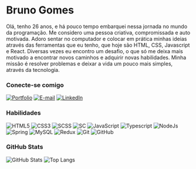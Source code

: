 # Bruno Gomes

<p>
     Olá, tenho 26 anos, e há pouco tempo embarquei nessa jornada no mundo da programação. Me considero uma pessoa criativa, compromissada e auto motivada. Adoro sentar no computador e colocar em prática minhas ideias através das ferramentas que eu tenho, que hoje são HTML, CSS, Javascript e React. Diversas vezes eu encontro um desafio, o que só me deixa mais motivado a encontrar novos caminhos e adquirir novas habilidades. Minha missão é resolver problemas e deixar a vida um pouco mais simples, através da tecnologia.

</p>

### Conecte-se comigo

[![Portfolio](https://img.shields.io/badge/-🖥Meu%20Portfolio-30A3DC?style=for-the-badge)](https://devbrunogomes.vercel.app/)
[![E-mail](https://img.shields.io/badge/-Email-000?style=for-the-badge&logo=microsoft-outlook&logoColor=E94D5F)](mailto:bsgomes16@gmail.com)
[![LinkedIn](https://img.shields.io/badge/-linkedin-000?style=for-the-badge&logo=linkedin&logoColor=)](https://www.linkedin.com/in/bruno-gomes-bsg97/)

### Habilidades

![HTML5](https://img.shields.io/badge/HTML-000?style=for-the-badge&logo=html5&logoColor=30A3DC)
![CSS3](https://img.shields.io/badge/CSS3-000?style=for-the-badge&logo=css3&logoColor=E94D5F)
![SCSS](https://img.shields.io/badge/scss-000?style=for-the-badge&logo=sass)
![SC](https://img.shields.io/badge/StyledComponents-000?style=for-the-badge&logo=styledcomponents)
![JavaScript](https://img.shields.io/badge/Javascript-000?style=for-the-badge&logo=javascript)
![Typescript](https://img.shields.io/badge/typescript-000?style=for-the-badge&logo=typescript)
![NodeJs](https://img.shields.io/badge/nodejs-000?style=for-the-badge&logo=nodedotjs&logoColor=fff)
![Spring](https://img.shields.io/badge/SPRING-000?style=for-the-badge&logo=spring)
![MySQL](https://img.shields.io/badge/mysql-000?style=for-the-badge&logo=mysql&logoColor=fff)
![Redux](https://img.shields.io/badge/redux-000?style=for-the-badge&logo=redux)
![Git](https://img.shields.io/badge/Git-000?style=for-the-badge&logo=git&logoColor=E94D5F)
![GitHub](https://img.shields.io/badge/GitHub-000?style=for-the-badge&logo=github&logoColor=30A3DC)

### GitHub Stats

![GitHub Stats](https://github-readme-stats.vercel.app/api?username=devbrunogomes&theme=transparent&bg_color=000&border_color=30A3DC&show_icons=true&icon_color=30A3DC&title_color=E94D5F&text_color=FFF)
![Top Langs](https://github-readme-stats-git-masterrstaa-rickstaa.vercel.app/api/top-langs/?username=devbrunogomes&layout=compact&bg_color=000&border_color=30A3DC&title_color=E94D5F&text_color=FFF)
